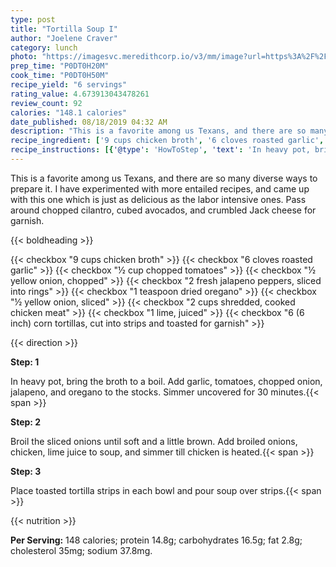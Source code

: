 ```yaml
---
type: post
title: "Tortilla Soup I"
author: "Joelene Craver"
category: lunch
photo: "https://imagesvc.meredithcorp.io/v3/mm/image?url=https%3A%2F%2Fimages.media-allrecipes.com%2Fuserphotos%2F479097.jpg"
prep_time: "P0DT0H20M"
cook_time: "P0DT0H50M"
recipe_yield: "6 servings"
rating_value: 4.673913043478261
review_count: 92
calories: "148.1 calories"
date_published: 08/18/2019 04:32 AM
description: "This is a favorite among us Texans, and there are so many diverse ways to prepare it. I have experimented with more entailed recipes, and came up with this one which is just as delicious as the labor intensive ones. Pass around chopped cilantro, cubed avocados, and crumbled Jack cheese for garnish."
recipe_ingredient: ['9 cups chicken broth', '6 cloves roasted garlic', '½ cup chopped tomatoes', '½ yellow onion, chopped', '2 fresh jalapeno peppers, sliced into rings', '1 teaspoon dried oregano', '½ yellow onion, sliced', '2 cups shredded, cooked chicken meat', '1 lime, juiced', '6 (6 inch) corn tortillas, cut into strips and toasted for garnish']
recipe_instructions: [{'@type': 'HowToStep', 'text': 'In heavy pot, bring the broth to a boil. Add garlic, tomatoes, chopped onion, jalapeno, and oregano to the stocks. Simmer uncovered for 30 minutes.\n'}, {'@type': 'HowToStep', 'text': 'Broil the sliced onions until soft and a little brown. Add broiled onions, chicken, lime juice to soup, and simmer till chicken is heated.\n'}, {'@type': 'HowToStep', 'text': 'Place toasted tortilla strips in each bowl and pour soup over strips.\n'}]
---
```


This is a favorite among us Texans, and there are so many diverse ways to prepare it. I have experimented with more entailed recipes, and came up with this one which is just as delicious as the labor intensive ones. Pass around chopped cilantro, cubed avocados, and crumbled Jack cheese for garnish. 

{{< boldheading >}}

{{< checkbox "9 cups chicken broth" >}}
{{< checkbox "6 cloves roasted garlic" >}}
{{< checkbox "½ cup chopped tomatoes" >}}
{{< checkbox "½  yellow onion, chopped" >}}
{{< checkbox "2  fresh jalapeno peppers, sliced into rings" >}}
{{< checkbox "1 teaspoon dried oregano" >}}
{{< checkbox "½  yellow onion, sliced" >}}
{{< checkbox "2 cups shredded, cooked chicken meat" >}}
{{< checkbox "1  lime, juiced" >}}
{{< checkbox "6 (6 inch) corn tortillas, cut into strips and toasted for garnish" >}}


{{< direction >}}

**Step: 1**

In heavy pot, bring the broth to a boil. Add garlic, tomatoes, chopped onion, jalapeno, and oregano to the stocks. Simmer uncovered for 30 minutes.{{< span >}}

**Step: 2**

Broil the sliced onions until soft and a little brown. Add broiled onions, chicken, lime juice to soup, and simmer till chicken is heated.{{< span >}}

**Step: 3**

Place toasted tortilla strips in each bowl and pour soup over strips.{{< span >}}

{{< nutrition >}}

**Per Serving:** 148 calories; protein 14.8g; carbohydrates 16.5g; fat 2.8g; cholesterol 35mg; sodium 37.8mg.